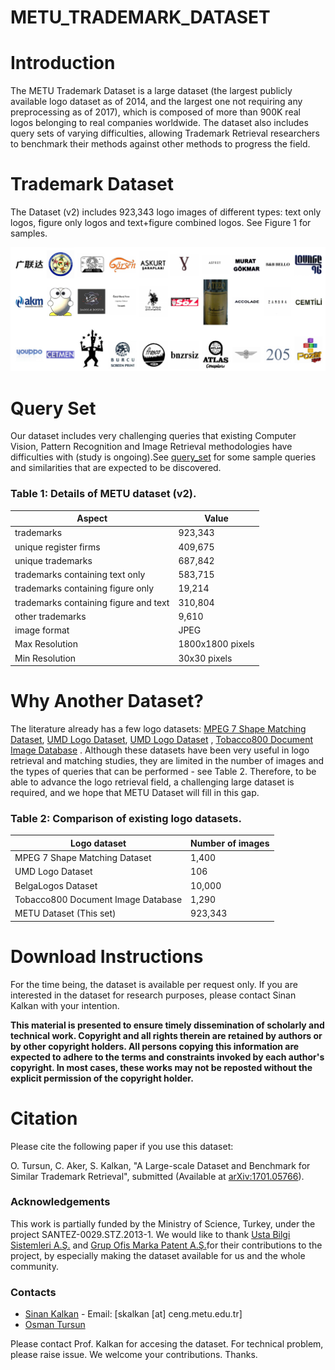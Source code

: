 # METU_TRADEMARK_DATASET


# Introduction

The METU Trademark Dataset is a large dataset (the largest publicly available logo dataset as of 2014, and the largest one not requiring any preprocessing as of 2017), which is composed of more than 900K real logos belonging to real companies worldwide. The dataset also includes query sets of varying difficulties, allowing Trademark Retrieval researchers to benchmark their methods against other methods to progress the field.

# Trademark Dataset

The Dataset (v2) includes 923,343 logo images of different types: text only logos, figure only logos and text+figure combined logos. See Figure 1 for samples.

![sample image](images/all_dataset.png)

# Query Set
Our dataset includes very challenging queries that existing Computer Vision, Pattern Recognition and Image Retrieval methodologies have difficulties with (study is ongoing).See [query_set](images/query_set_v2.pdf) for some sample queries and similarities that are expected to be discovered.

### Table 1: Details of METU dataset (v2).
|Aspect|Value|
|--- |--- |
|trademarks|923,343|
|unique register firms|409,675|
|unique trademarks|687,842|
|trademarks containing text only|583,715|
|trademarks containing figure only|19,214|
|trademarks containing figure and text|310,804|
|other trademarks|9,610|
|image format|JPEG|
|Max Resolution|1800x1800 pixels|
|Min Resolution|30x30 pixels|


# Why Another Dataset?

The literature already has a few logo datasets: [MPEG 7 Shape Matching Dataset](http://www.dabi.temple.edu/~shape/MPEG7/index.html), [UMD Logo Dataset](http://lampsrv02.umiacs.umd.edu/projdb/project.php?id=47), [UMD Logo Dataset](http://lampsrv02.umiacs.umd.edu/projdb/project.php?id=47) , [Tobacco800 Document Image Database](http://www.umiacs.umd.edu/~zhugy/tobacco800.html) . Although these datasets have been very useful in logo retrieval and matching studies, they are limited in the number of images and the types of queries that can be performed - see Table 2. Therefore, to be able to advance the logo retrieval field, a challenging large dataset is required, and we hope that METU Dataset will fill in this gap.

### Table 2: Comparison of existing logo datasets.

|Logo dataset|Number of images|
|--- |--- |
|MPEG 7 Shape Matching Dataset|1,400|
|UMD Logo Dataset|106|
|BelgaLogos Dataset|10,000|
|Tobacco800 Document Image Database|1,290|
|METU Dataset (This set)|923,343|


# Download Instructions

For the time being, the dataset is available per request only. If you are interested in the dataset for research purposes, please contact Sinan Kalkan with your intention.

**This material is presented to ensure timely dissemination of scholarly and technical work. Copyright and all rights therein are retained by authors or by other copyright holders. All persons copying this information are expected to adhere to the terms and constraints invoked by each author's copyright. In most cases, these works may not be reposted without the explicit permission of the copyright holder.**

# Citation

Please cite the following paper if you use this dataset:  

O. Tursun, C. Aker, S. Kalkan, "A Large-scale Dataset and Benchmark for Similar Trademark Retrieval", submitted (Available at [arXiv:1701.05766](https://arxiv.org/abs/1701.05766)).

### Acknowledgements

This work is partially funded by the Ministry of Science, Turkey, under the project SANTEZ-0029.STZ.2013-1\. We would like to thank [Usta Bilgi Sistemleri A.Ş.](http://www.usta.com.tr/) and [Grup Ofis Marka Patent A.Ş.](http://www.grupofis.com.tr)for their contributions to the project, by especially making the dataset available for us and the whole community.  

<div id="contact">

### Contacts

*   [Sinan Kalkan](http://www.kovan.ceng.metu.edu.tr/~sinan/) - Email: [skalkan [at] ceng.metu.edu.tr]
*   [Osman Tursun](https://neouyghur.github.io/)

Please contact Prof. Kalkan for accesing the dataset. For technical problem, please raise issue. We welcome your contributions. Thanks.

